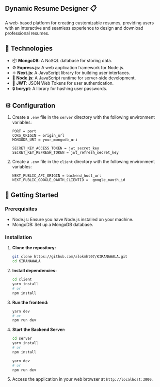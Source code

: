 ## Dynamic Resume Designer 📋

A web-based platform for creating customizable resumes, providing users with an interactive and seamless experience to design and download professional resumes.

## 🚀 Technologies

- 📦 **MongoDB**: A NoSQL database for storing data.
- ⚙️ **Express.js**: A web application framework for Node.js.
- ⚛️ **Next.js**: A JavaScript library for building user interfaces.
- 🚀 **Node.js**: A JavaScript runtime for server-side development.
- 🔑 **JWT**: JSON Web Tokens for user authentication.
- 🔒 **bcrypt**: A library for hashing user passwords.

## ⚙️ Configuration

1. Create a `.env` file in the `server` directory with the following environment variables:

   ```env
   PORT = port
   CORS_ORIGIN = origin_url
   MONGODB_URI = your_mongodb_uri

   SECRET_KEY_ACCESS_TOKEN = jwt_secret_key
   SECRET_KEY_REFRESH_TOKEN = jwt_refresh_secret_key
   ```

2. Create a `.env` file in the `client` directory with the following environment variables:

   ```env
   NEXT_PUBLIC_API_ORIGIN = backend_host_url
   NEXT_PUBLIC_GOOGLE_OAUTH_CLIENTID =  google_oauth_id
   ```

## 🚀 Getting Started

### Prerequisites
- Node.js: Ensure you have Node.js installed on your machine.
- MongoDB: Set up a MongoDB database.

### Installation

 1. **Clone the repository:**
    ```bash
    git clone https://github.com/alokmht07/KIRANAWALA.git
    cd KIRANAWALA
    ```
 2. **Install dependencies:**
    ```bash
    cd client
    yarn install
    # or
    npm install
    ```
   
 3. **Run the frontend:**
    ```bash
    yarn dev
    # or
    npm run dev
    ```
    
 4. **Start the Backend Server:**
    ```bash
    cd server
    yarn install
    # or
    npm install

    yarn dev
    # or
    npm run dev

5. Access the application in your web browser at `http://localhost:3000`.
